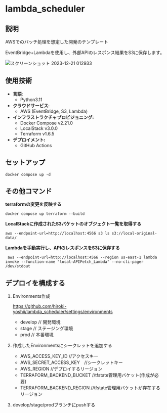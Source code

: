# lambda_scheduler

## 説明
AWSでのバッチ処理を想定した開発のテンプレート

EventBridge+Lambdaを使用し、外部APIのレスポンス結果をS3に保存します。

![スクリーンショット 2023-12-21 012933](https://github.com/hiroki-yoshii/lambda_scheduler/assets/92834078/d3d1b753-4b62-4fa5-88f0-cade0ba07bb5)

## 使用技術
- **言語**: 
    - Python3.11
- **クラウドサービス**: 
    - AWS (EventBridge, S3, Lambda)
- **インフラストラクチャプロビジョニング:**
    - Docker Compose  v2.21.0
    - LocalStack v3.0.0
    - Terraform v1.6.5
- **デプロイメント:**
    - GitHub Actions 

## セットアップ

```
docker compose up -d
```

## その他コマンド

**terraformの変更を反映する**

```
docker compose up terraform --build

```
**LocalStackに作成されたS3バケットのオブジェクト一覧を取得する**

```
aws --endpoint-url=http://localhost:4566 s3 ls s3://local-original-data/
```

**Lambdaを手動実行し、APIのレスポンスをS3に保存する**

```
 aws --endpoint-url=http://localhost:4566 --region us-east-1 lambda invoke --function-name "local-APIFetch_Lambda" --no-cli-pager /dev/stdout
```

## デプロイを構成する

1. Environments作成
    
   https://github.com/hiroki-yoshii/lambda_scheduler/settings/environments
   - develop // 開発環境
   - stage   // ステージング環境
   - prod    // 本番環境
  
2. 作成したEnvironmentsにシークレットを追加する
   - AWS_ACCESS_KEY_ID      //アクセスキー
   - AWS_SECRET_ACCESS_KEY　//シークレットキー
   - AWS_REGION             //デプロイするリージョン
   - TERRAFORM_BACKEND_BUCKET //tfstate管理用バケット(作成が必要)
   - TERRAFORM_BACKEND_REGION //tfstate管理用バケットが存在するリージョン

3. develop/stage/prodブランチにpushする
